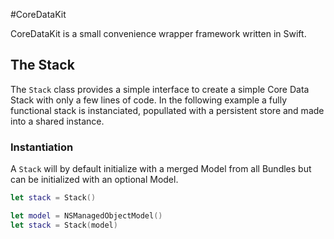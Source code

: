 #CoreDataKit

CoreDataKit is a small convenience wrapper framework written in Swift.


## The Stack

The `Stack` class provides a simple interface to create a simple Core Data Stack with only a few lines of code. In the following example a fully functional stack is instanciated, popullated with a persistent store and made into a shared instance.

### Instantiation

A `Stack` will by default initialize with a merged Model from all Bundles but can be initialized with an optional Model.

```swift
let stack = Stack()

let model = NSManagedObjectModel()
let stack = Stack(model)
```
